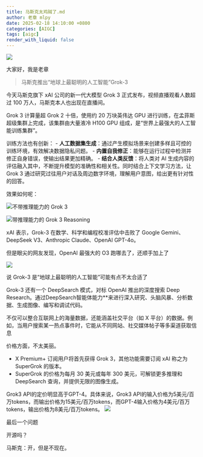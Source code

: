 ```yaml
---
title: 马斯克太鸡贼了.md
author: 老章 mlpy
date: 2025-02-18 14:10:00 +0800
categories: [AIGC]
tags: [aigc]
render_with_liquid: false
---
```



![](https://r2blog.zhanglearning.com/2025/02/66d47f6c32039e325656ee7a6121e3c1.png)

大家好，我是老章

>马斯克推出“地球上最聪明的人工智能”Grok-3


今天马斯克旗下 xAI 公司的新一代大模型 Grok 3 正式发布，视频直播观看人数超过 100 万人，马斯克本人也出现在直播间。

Grok 3 计算量超 Grok 2 十倍，使用约 20 万块英伟达 GPU 进行训练，在孟菲斯超级集群上完成，该集群由大量液冷 H100 GPU 组成，是“世界上最强大的人工智能训练集群”。

训练方法也有创新：
	- **人工数据集生成**：通过产生模拟场景来创建多样且可控的训练环境，有效解决数据隐私问题。
	- **内置自我修正**：能够在运行过程中检测并修正自身错误，使输出结果更加精确。
	- **结合人类反馈**：将人类对 AI 生成内容的评估融入其中，不断提升模型的准确性和相关性。同时结合上下文学习方法，让 Grok 3 通过研究过往用户对话及周边数字环境，理解用户意图，给出更有针对性的回答。

效果如何呢：

![**不带推理能力的 Grok 3**](https://r2blog.zhanglearning.com/2025/02/42007d9ff3daab0d06091dcc204af24a.png)

![**带推理能力的 Grok 3 Reasoning**](https://r2blog.zhanglearning.com/2025/02/34de8b692508f96aae24ab33efafd48b.png)

xAI 表示，Grok-3 在数学、科学和编程校准评估中击败了 Google Gemini、DeepSeek V3、Anthropic Claude、OpenAI GPT-4o。

但是眼尖的网友发现，OpenAI 最强大的 O3 跑哪去了，还顺手加上了

![](https://r2blog.zhanglearning.com/2025/02/d6821c33315c4d6501a9c3f1368ceca1.png)

说 Grok-3 是“地球上最聪明的人工智能”可能有点不太合适了

Grok-3 还有一个 DeepSearch 模式，对标 OpenAI 推出的深度搜索 Deep Research。通过DeepSearch智能体能力**来进行深入研究、头脑风暴、分析数据、生成图像、编写和调试代码。

不仅可以整合互联网上的海量数据，还能涵盖社交平台（如 X 平台）的数据。例如，当用户搜索某一热点事件时，它能从不同网站、社交媒体帖子等多渠道获取信息

价格方面，不太美丽。
- X Premium+ 订阅用户将首先获得 Grok 3，其他功能需要订阅 xAI 称之为 SuperGrok 的版本。
- SuperGrok 的价格为每月 30 美元或每年 300 美元，可解锁更多推理和 DeepSearch 查询，并提供无限的图像生成。

Grok3 API的定价明显高于GPT-4。具体来说，Grok3 API的输入价格为5美元/百万tokens，而输出价格为15美元/百万tokens，而GPT-4输入价格为4美元/百万tokens，输出价格为8美元/百万tokens‌。
![](https://r2blog.zhanglearning.com/2025/02/6f5c9f63335ee2316166b2cd815d93ac.png)

最后一个问题

开源吗？

马斯克：开，但是不现在。

